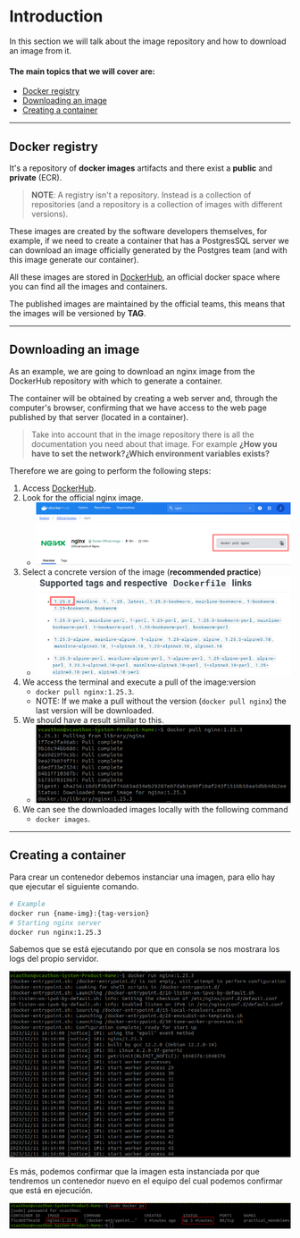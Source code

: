 # Introduction

In this section we will talk about the image repository and how to download an image from it.

#### The main topics that we will cover are:
- [Docker registry](#docker-registry)
- [Downloading an image](#downloading-an-image)
- [Creating a container](#creating-a-container)

---

## Docker registry

It's a repository of __docker images__ artifacts and there exist a __public__ and __private__ (ECR).

> __NOTE__: A registry isn't a repository. Instead is a collection of repositories (and a repository is a collection of images with different versions).

These images are created by the software developers themselves, for example, if we need to create a container that has a PostgresSQL server we can download an image officially generated by the Postgres team (and with this image generate our container).

All these images are stored in [DockerHub](https://hub.docker.com/), an official docker space where you can find all the images and containers.

The published images are maintained by the official teams, this means that the images will be versioned by __TAG__.

---

## Downloading an image

As an example, we are going to download an nginx image from the DockerHub repository with which to generate a container.

The container will be obtained by creating a web server and, through the computer's browser, confirming that we have access to the web page published by that server (located in a container).

> Take into account that in the image repository there is all the documentation you need about that image. For example __¿How you have to set the network?¿Which environment variables exists?__

Therefore we are going to perform the following steps:
1. Access [DockerHub](https://hub.docker.com/).
2. Look for the official nginx image.
    - ![nginx](static/nginx.png)
3. Select a concrete version of the image (__recommended practice__)
    - ![concrete version](static/concrete_version.png)
4. We access the terminal and execute a pull of the image:version
    - `docker pull nginx:1.25.3`.
    - NOTE: If we make a pull without the version (`docker pull nginx`) the last version will be downloaded.
5. We should have a result similar to this.
    - ![download_img](static/download_img.png)
6. We can see the downloaded images locally with the following command
    - `docker images`.

---

## Creating a container

Para crear un contenedor debemos instanciar una imagen, para ello hay que ejecutar el siguiente comando.

```bash
# Example
docker run {name-img}:{tag-version}
# Starting nginx server
docker run nginx:1.25.3
```

Sabemos que se está ejecutando por que en consola se nos mostrara los logs del propio servidor.

![nginx logs](static/nginx_logs.png)

Es más, podemos confirmar que la imagen esta instanciada por que tendremos un contenedor nuevo en el equipo del cual podemos confirmar que está en ejecución.

![Containers](static/list_container.png)
